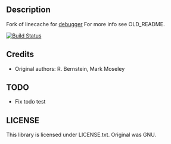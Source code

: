 ## Description
Fork of linecache for [debugger](http://github.com/cldwalker/debugger)
For more info see OLD\_README.

[![Build Status](https://secure.travis-ci.org/cldwalker/debugger-linecache.png?branch=master)](http://travis-ci.org/cldwalker/debugger-linecache)

## Credits

* Original authors: R. Bernstein, Mark Moseley

## TODO
* Fix todo test

## LICENSE

This library is licensed under LICENSE.txt. Original was GNU.

